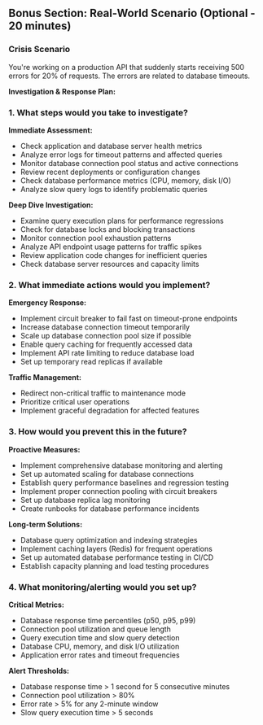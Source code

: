 ## Bonus Section: Real-World Scenario (Optional - 20 minutes)

### Crisis Scenario
You're working on a production API that suddenly starts receiving 500 errors for 20% of requests. The errors are related to database timeouts.

**Investigation & Response Plan:**

### 1. What steps would you take to investigate?

**Immediate Assessment:**
- Check application and database server health metrics
- Analyze error logs for timeout patterns and affected queries
- Monitor database connection pool status and active connections
- Review recent deployments or configuration changes
- Check database performance metrics (CPU, memory, disk I/O)
- Analyze slow query logs to identify problematic queries

**Deep Dive Investigation:**
- Examine query execution plans for performance regressions
- Check for database locks and blocking transactions  
- Monitor connection pool exhaustion patterns
- Analyze API endpoint usage patterns for traffic spikes
- Review application code changes for inefficient queries
- Check database server resources and capacity limits

### 2. What immediate actions would you implement?

**Emergency Response:**
- Implement circuit breaker to fail fast on timeout-prone endpoints
- Increase database connection timeout temporarily
- Scale up database connection pool size if possible
- Enable query caching for frequently accessed data
- Implement API rate limiting to reduce database load
- Set up temporary read replicas if available

**Traffic Management:**
- Redirect non-critical traffic to maintenance mode
- Prioritize critical user operations
- Implement graceful degradation for affected features

### 3. How would you prevent this in the future?

**Proactive Measures:**
- Implement comprehensive database monitoring and alerting
- Set up automated scaling for database connections
- Establish query performance baselines and regression testing
- Implement proper connection pooling with circuit breakers
- Set up database replica lag monitoring
- Create runbooks for database performance incidents

**Long-term Solutions:**
- Database query optimization and indexing strategies
- Implement caching layers (Redis) for frequent operations
- Set up automated database performance testing in CI/CD
- Establish capacity planning and load testing procedures

### 4. What monitoring/alerting would you set up?

**Critical Metrics:**
- Database response time percentiles (p50, p95, p99)
- Connection pool utilization and queue length
- Query execution time and slow query detection
- Database CPU, memory, and disk I/O utilization
- Application error rates and timeout frequencies

**Alert Thresholds:**
- Database response time > 1 second for 5 consecutive minutes
- Connection pool utilization > 80%
- Error rate > 5% for any 2-minute window
- Slow query execution time > 5 seconds


